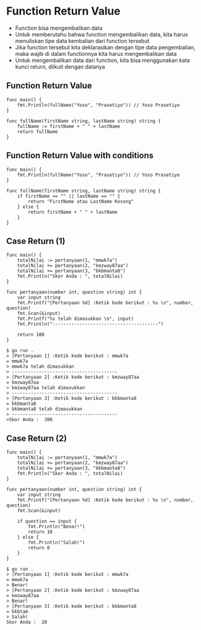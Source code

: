 # Function Return Value
- Function bisa mengembalikan data
- Untuk memberutahu bahwa function mengembalikan data, kita harus menuliskan tipe data kembalian dari function tersebut
- Jika function tersebut kita deklarasikan dengan tipe data pengembalian, maka wajib di dalam functionnya kita harus mengembalikan data
- Untuk mengembalikan data dari function, kita bisa menggunakan kata kunci return, diikuti dengan datanya


## Function Return Value
``` golang
func main() {
	fmt.Println(fullName("Yoso", "Prasetiyo")) // Yoso Prasetiyo
}

func fullName(firstName string, lastName string) string {
	fullName := firstName + " " + lastName
	return fullName
}
```

## Function Return Value with conditions
``` golang
func main() {
	fmt.Println(fullName("Yoso", "Prasetiyo")) // Yoso Prasetiyo
}

func fullName(firstName string, lastName string) string {
	if firstName == "" || lastName == "" {
		return "FirstName atau LastName Kosong"
	} else {
		return firstName + " " + lastName 
	}
}
```

## Case Return (1)
``` golang
func main() {
	totalNilai := pertanyaan(1, "mmwk7a")
	totalNilai += pertanyaan(2, "kmzway87aa")
	totalNilai += pertanyaan(3, "bkbmanta8")
	fmt.Println("Skor Anda : ", totalNilai)
}

func pertanyaan(number int, question string) int {
	var input string
	fmt.Printf("[Pertanyaan %d] :Ketik kode berikut : %s \n", number, question)
	fmt.Scan(&input)
	fmt.Printf("%s telah dimasukkan \n", input)
	fmt.Println("---------------------------------------")

	return 100
}
```
```
$ go run .
> [Pertanyaan 1] :Ketik kode berikut : mmwk7a 
= mmwk7a
> mmwk7a telah dimasukkan 
> ---------------------------------------
> [Pertanyaan 2] :Ketik kode berikut : kmzway87aa
= kmzway87aa
> kmzway87aa telah dimasukkan 
> ---------------------------------------
> [Pertanyaan 3] :Ketik kode berikut : bkbmanta8
= bkbmanta8
> bkbmanta8 telah dimasukkan 
> ---------------------------------------
>Skor Anda :  300
```

## Case Return (2)
``` golang
func main() {
	totalNilai := pertanyaan(1, "mmwk7a")
	totalNilai += pertanyaan(2, "kmzway87aa")
	totalNilai += pertanyaan(3, "bkbmanta8")
	fmt.Println("Skor Anda : ", totalNilai)
}

func pertanyaan(number int, question string) int {
	var input string
	fmt.Printf("[Pertanyaan %d] :Ketik kode berikut : %s \n", number, question)
	fmt.Scan(&input)

	if question == input {
		fmt.Println("Benar!")
		return 10
	} else {
		fmt.Println("Salah!")
		return 0
	}
}
```
```
$ go run .
> [Pertanyaan 1] :Ketik kode berikut : mmwk7a 
= mmwk7a
> Benar!
> [Pertanyaan 2] :Ketik kode berikut : kmzway87aa
= kmzway87aa
> Benar!
> [Pertanyaan 3] :Ketik kode berikut : bkbmanta8
= bkbtam
> Salah!
Skor Anda :  20
```
